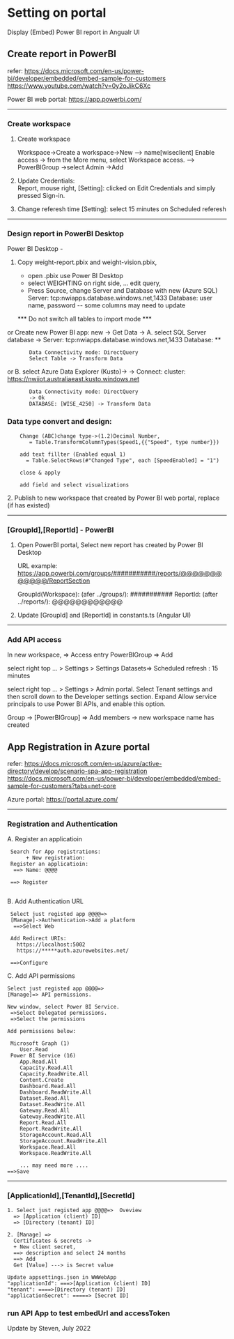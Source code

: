 # Setting on portal

Display (Embed) Power BI report in Angualr UI

## &#x20;Create report in PowerBI

refer: https://docs.microsoft.com/en-us/power-bi/developer/embedded/embed-sample-for-customers https://www.youtube.com/watch?v=0y2oJikC6Xc

Power BI web portal: https://app.powerbi.com/

***

### Create workspace

1.  Create workspace

    Workspace->Create a workspace->New --> name\[wiseclient] Enable access -> from the More menu, select Workspace access. --> PowerBIGroup ->select Admin ->Add
2. Update Credentials:\
   Report, mouse right, \[Setting]: clicked on Edit Credentials and simply pressed Sign-in.
3. Change referesh time \[Setting]: select 15 minutes on Scheduled referesh

***

### Design report in PowerBI Desktop

Power BI Desktop -

1.  Copy weight-report.pbix and weight-vision.pbix,

    * open .pbix use Power BI Desktop
    * select WEIGHTING on right side, ... edit query,
    * Press Source, change Server and Database with new (Azure SQL) Server: tcp:nwiapps.database.windows.net,1433 Database: user name, password -- some columns may need to update

    \*\*\* Do not switch all tables to import mode \*\*\*

or Create new Power BI app: new -> Get Data -> A. select SQL Server database -> Server: tcp:nwiapps.database.windows.net,1433 Database: \*\*

```
	   Data Connectivity mode: DirectQuery
	   Select Table -> Transform Data
```

or B. select Azure Data Explorer (Kusto)-> -> Connect: cluster: https://nwiiot.australiaeast.kusto.windows.net

```
       Data Connectivity mode: DirectQuery
	   -> Ok
	   DATABASE: [WISE_4250] -> Transform Data
```

### Data type convert and design:

```
	Change (ABC)change type->(1.2)Decimal Number, 
	   = Table.TransformColumnTypes(Speed1,{{"Speed", type number}})
	   
	add text fillter (Enabled equal 1)
	  = Table.SelectRows(#"Changed Type", each [SpeedEnabled] = "1")

	close & apply

	add field and select visualizations
```

2\. Publish to new workspace that created by Power BI web portal, replace (if has existed)

***

### \[GroupId],\[ReportId] - PowerBI

1.  Open PowerBI portal, Select new report has created by Power BI Desktop

    URL example: https://app.powerbi.com/groups/###########/reports/@@@@@@@@@@@@/ReportSection

    GroupId(Workspace): (afer ../groups/): ########### ReportId: (after ../reports/): @@@@@@@@@@@@
2. Update \[GroupId] and \[ReportId] in constants.ts (Angular UI)

***

### Add API access

In new workspace, => Access entry PowerBIGroup => Add

select right top ... > Settings > Settings Datasets=> Scheduled refresh : 15 minutes

select right top ... > Settings > Admin portal. Select Tenant settings and then scroll down to the Developer settings section. Expand Allow service principals to use Power BI APIs, and enable this option.

Group -> \[PowerBIGroup] => Add members -> new workspace name has created

## &#x20;App Registration in Azure portal

refer: https://docs.microsoft.com/en-us/azure/active-directory/develop/scenario-spa-app-registration https://docs.microsoft.com/en-us/power-bi/developer/embedded/embed-sample-for-customers?tabs=net-core

Azure portal: https://portal.azure.com/

***

### Registration and Authentication

A. Register an applicatioin

```
 Search for App registrations:
      + New registration: 
 Register an applicatioin:
  ==> Name: @@@@
 
 ==> Register
  
```

B. Add Authentication URL

```
 Select just registed app @@@@=>
 [Manage]->Authentication->Add a platform
  ==>Select Web  
  
 Add Redirect URIs: 
   https://localhost:5002
   https://*****auth.azurewebsites.net/

 ==>Configure
```

C. Add API permissions

```
Select just registed app @@@@=>
[Manage]=> API permissions.

New window, select Power BI Service.
 =>Select Delegated permissions. 
 =>Select the permissions 
 
Add permissions below:

 Microsoft Graph (1)
	User.Read
 Power BI Service (16)
	App.Read.All
	Capacity.Read.All
	Capacity.ReadWrite.All
	Content.Create
	Dashboard.Read.All
	Dashboard.ReadWrite.All
	Dataset.Read.All
	Dataset.ReadWrite.All
	Gateway.Read.All
	Gateway.ReadWrite.All
	Report.Read.All
	Report.ReadWrite.All
	StorageAccount.Read.All
	StorageAccount.ReadWrite.All
	Workspace.Read.All
	Workspace.ReadWrite.All

    ... may need more ....
==>Save
```

***

### \[ApplicationId],\[TenantId],\[SecretId]

```
1. Select just registed app @@@@=>  Oveview
  => [Application (client) ID]
  => [Directory (tenant) ID]
  
2. [Manage] => 
  Certificates & secrets -> 
  + New client secret, 
  ==> description and select 24 months
  ==> Add 
  Get [Value] ---> is Secret value

Update appsettings.json in WWWebApp
"applicationId": ===>[Application (client) ID]
"tenant": ====>[Directory (tenant) ID]
"applicationSecret": =====> [Secret ID] 
```

### &#x20;run API App to test embedUrl and accessToken

Update by Steven, July 2022

